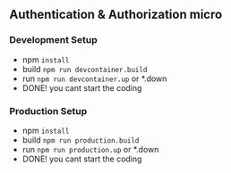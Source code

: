 ## Authentication & Authorization micro



### Development Setup
- npm ```install```
- build ```npm run devcontainer.build```
- run ```npm run devcontainer.up``` or *.down
- DONE! you cant start the coding



### Production Setup
- npm ```install```
- build ```npm run production.build```
- run ```npm run production.up``` or *.down
- DONE! you cant start the coding